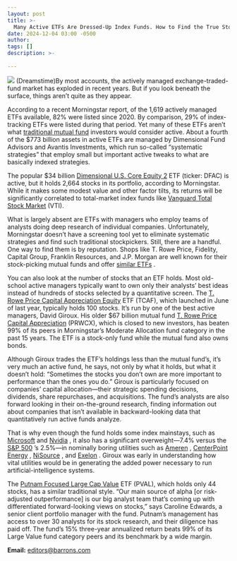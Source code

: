 ```yaml
---
layout: post
title: >-
  Many Active ETFs Are Dressed-Up Index Funds. How to Find the True Stockpickers.
date: 2024-12-04 03:00 -0500
author: 
tags: []
description: >-
  
---
```

![](https://images.barrons.com/im-96695890/?width=700&height=467) (Dreamstime)By most accounts, the actively managed exchange-traded-fund market has exploded in recent years. But if you look beneath the surface, things aren’t quite as they appear.

According to a recent Morningstar report, of the 1,619 actively managed ETFs available, 82% were listed since 2020. By comparison, 29% of index-tracking ETFs were listed during that period. Yet many of these ETFs aren’t what [traditional mutual fund](https://www.barrons.com/advisor/articles/mutual-funds-versus-etfs-investing-stocks-bonds-085b88db?mod=article_inline) investors would consider active. About a fourth of the \$773 billion assets in active ETFs are managed by Dimensional Fund Advisors and Avantis Investments, which run so-called “systematic strategies” that employ small but important active tweaks to what are basically indexed strategies.

The popular \$34 billion [Dimensional U.S. Core Equity 2](/market-data/funds/dfac?mod=article_chiclet) ETF (ticker: DFAC) is active, but it holds 2,664 stocks in its portfolio, according to Morningstar. While it makes some modest value and other factor tilts, its returns will be significantly correlated to total-market index funds like [Vanguard Total Stock Market](/market-data/funds/vti?mod=article_chiclet) (VTI).

What is largely absent are ETFs with managers who employ teams of analysts doing deep research of individual companies. Unfortunately, Morningstar doesn’t have a screening tool yet to eliminate systematic strategies and find such traditional stockpickers. Still, there are a handful. One way to find them is by reputation. Shops like T. Rowe Price, Fidelity, Capital Group, Franklin Resources, and J.P. Morgan are well known for their stock-picking mutual funds and offer [similar ETFs](https://www.barrons.com/advisor/articles/fidelity-active-equity-etf-launches-fees-0dbf3874?mod=article_inline) .

You can also look at the number of stocks that an ETF holds. Most old-school active managers typically want to own only their analysts’ best ideas instead of hundreds of stocks selected by a quantitative screen. The [T. Rowe Price Capital Appreciation Equity](/market-data/funds/tcaf?mod=article_chiclet) ETF (TCAF), which launched in June of last year, typically holds 100 stocks. It’s run by one of the best active managers, David Giroux. His older \$67 billion mutual fund [T. Rowe Price Capital Appreciation](/market-data/funds/itrix?mod=article_chiclet) (PRWCX), which is closed to new investors, has beaten 99% of its peers in Morningstar’s Moderate Allocation fund category in the past 15 years. The ETF is a stock-only fund while the mutual fund also owns bonds.

Although Giroux trades the ETF’s holdings less than the mutual fund’s, it’s very much an active fund, he says, not only by what it holds, but what it doesn’t hold: “Sometimes the stocks you don’t own are more important to performance than the ones you do.” Giroux is particularly focused on companies’ capital allocation—their strategic spending decisions, dividends, share repurchases, and acquisitions. The fund’s analysts are also forward looking in their on-the-ground research, finding information out about companies that isn’t available in backward-looking data that quantitatively run active funds analyze.

That is why even though the fund holds some index mainstays, such as [Microsoft](/market-data/stocks/msft?mod=article_chiclet) and [Nvidia](/market-data/stocks/nvda?mod=article_chiclet) , it also has a significant overweight—7.4% versus the [S&P 500](/market-data/indexes/spx?mod=article_chiclet) ’s 2.5%—in nominally boring utilities such as [Ameren](/market-data/stocks/aee?mod=article_chiclet) , [CenterPoint Energy](/market-data/stocks/cnp?mod=article_chiclet) , [NiSource](/market-data/stocks/ni?mod=article_chiclet) , and [Exelon](/market-data/stocks/exc?mod=article_chiclet) . Giroux was early in understanding how vital utilities would be in generating the added power necessary to run artificial-intelligence systems.

The [Putnam Focused Large Cap Value](/market-data/funds/pval?mod=article_chiclet) ETF (PVAL), which holds only 44 stocks, has a similar traditional style. “Our main source of alpha [or risk-adjusted outperformance] is our big analyst team that’s coming up with differentiated forward-looking views on stocks,” says Caroline Edwards, a senior client portfolio manager with the fund. Putnam’s management has access to over 30 analysts for its stock research, and their diligence has paid off. The fund’s 15% three-year annualized return beats 99% of its Large Value fund category peers and its benchmark by a wide margin.

**Email:** [editors@barrons.com](mailto:editors@barrons.com)

